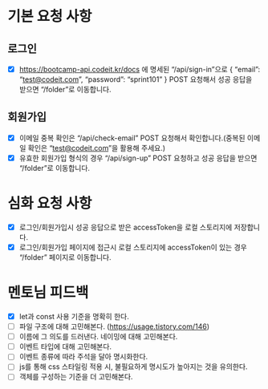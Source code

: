 # 기본 요청 사항
## 로그인
- [x] https://bootcamp-api.codeit.kr/docs 에 명세된 “/api/sign-in”으로 { “email”: “test@codeit.com”, “password”: “sprint101” } POST 요청해서 성공 응답을 받으면 “/folder”로 이동합니다.
## 회원가입
- [x] 이메일 중복 확인은 “/api/check-email” POST 요청해서 확인합니다.(중복된 이메일 확인은 “test@codeit.com”을 활용해 주세요.)
- [x] 유효한 회원가입 형식의 경우 “/api/sign-up” POST 요청하고 성공 응답을 받으면 “/folder”로 이동합니다.

# 심화 요청 사항
- [x] 로그인/회원가입시 성공 응답으로 받은 accessToken을 로컬 스토리지에 저장합니다.
- [x] 로그인/회원가입 페이지에 접근시 로컬 스토리지에 accessToken이 있는 경우 “/folder” 페이지로 이동합니다.

# 멘토님 피드백
- [x] let과 const 사용 기준을 명확히 한다.
- [ ] 파일 구조에 대해 고민해본다. (https://usage.tistory.com/146)
- [ ] 이름에 그 의도를 드러낸다. 네이밍에 대해 고민해본다.
- [ ] 이벤트 타입에 대해 고민해본다.
- [ ] 이벤트 종류에 따라 주석을 달아 명시화한다.
- [ ] js를 통해 css 스타일링 적용 시, 불필요하게 명시도가 높아지는 것을 유의한다.
- [ ] 객체를 구성하는 기준을 더 고민해본다. 